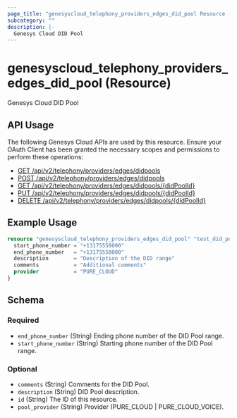 ```yaml
---
page_title: "genesyscloud_telephony_providers_edges_did_pool Resource - terraform-provider-genesyscloud"
subcategory: ""
description: |-
  Genesys Cloud DID Pool
---
```

# genesyscloud_telephony_providers_edges_did_pool (Resource)

Genesys Cloud DID Pool

## API Usage
The following Genesys Cloud APIs are used by this resource. Ensure your OAuth Client has been granted the necessary scopes and permissions to perform these operations:

* [GET /api/v2/telephony/providers/edges/didpools](https://developer.genesys.cloud/api/rest/v2/telephonyprovidersedge/#get-api-v2-telephony-providers-edges-didpools)
* [POST /api/v2/telephony/providers/edges/didpools](https://developer.genesys.cloud/api/rest/v2/telephonyprovidersedge/#post-api-v2-telephony-providers-edges-didpools)
* [GET /api/v2/telephony/providers/edges/didpools/{didPoolId}](https://developer.genesys.cloud/api/rest/v2/telephonyprovidersedge/#get-api-v2-telephony-providers-edges-didpools--didPoolId-)
* [PUT /api/v2/telephony/providers/edges/didpools/{didPoolId}](https://developer.genesys.cloud/api/rest/v2/telephonyprovidersedge/#put-api-v2-telephony-providers-edges-didpools--didPoolId-)
* [DELETE /api/v2/telephony/providers/edges/didpools/{didPoolId}](https://developer.genesys.cloud/api/rest/v2/telephonyprovidersedge/#delete-api-v2-telephony-providers-edges-didpools--didPoolId-)


## Example Usage

```terraform
resource "genesyscloud_telephony_providers_edges_did_pool" "test_did_pool" {
  start_phone_number = "+13175550000"
  end_phone_number   = "+13175550000"
  description        = "Description of the DID range"
  comments           = "Additional comments"
  provider           = "PURE_CLOUD"
}
```

<!-- schema generated by tfplugindocs -->
## Schema

### Required

- `end_phone_number` (String) Ending phone number of the DID Pool range.
- `start_phone_number` (String) Starting phone number of the DID Pool range.

### Optional

- `comments` (String) Comments for the DID Pool.
- `description` (String) DID Pool description.
- `id` (String) The ID of this resource.
- `pool_provider` (String) Provider (PURE_CLOUD | PURE_CLOUD_VOICE).

